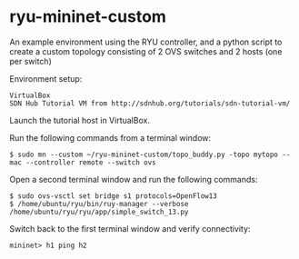 # ryu-mininet-custom
An example environment using the RYU controller, and a python script to create a custom topology consisting of 2 OVS switches and 2 hosts (one per switch)

Environment setup:

    VirtualBox
    SDN Hub Tutorial VM from http://sdnhub.org/tutorials/sdn-tutorial-vm/
    
Launch the tutorial host in VirtualBox.

Run the following commands from a terminal window:

    $ sudo mn --custom ~/ryu-mininet-custom/topo_buddy.py -topo mytopo --mac --controller remote --switch ovs

Open a second terminal window and run the following commands:

    $ sudo ovs-vsctl set bridge s1 protocols=OpenFlow13
    $ /home/ubuntu/ryu/bin/ruy-manager --verbose /home/ubuntu/ryu/ryu/app/simple_switch_13.py

Switch back to the first terminal window and verify connectivity:

    mininet> h1 ping h2
